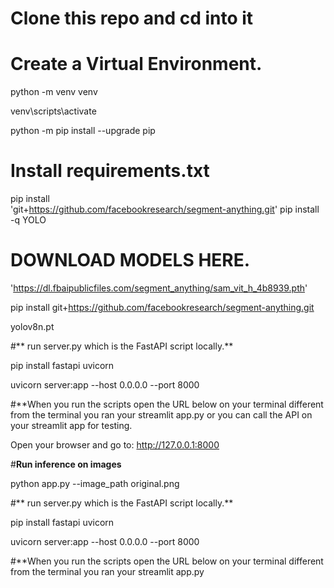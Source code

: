 # **Clone this repo and cd into it**


# **Create a Virtual Environment.**

python -m venv venv

venv\scripts\activate

python -m pip install --upgrade pip


# **Install requirements.txt**


pip install \
'git+https://github.com/facebookresearch/segment-anything.git'
pip install -q YOLO

# **DOWNLOAD MODELS HERE.**

'https://dl.fbaipublicfiles.com/segment_anything/sam_vit_h_4b8939.pth'

pip install git+https://github.com/facebookresearch/segment-anything.git

 yolov8n.pt

#** run server.py which is the FastAPI script locally.**

pip install fastapi uvicorn

uvicorn server:app --host 0.0.0.0 --port 8000

#**When you run the scripts open the URL below on your terminal different from the terminal you ran your streamlit app.py or you can call the API on your streamlit app for testing.

Open your browser and go to:
 http://127.0.0.1:8000

#**Run inference on images**

python app.py --image_path original.png

#** run server.py which is the FastAPI script locally.**

pip install fastapi uvicorn

uvicorn server:app --host 0.0.0.0 --port 8000

#**When you run the scripts open the URL below on your terminal different from the terminal you ran your streamlit app.py

